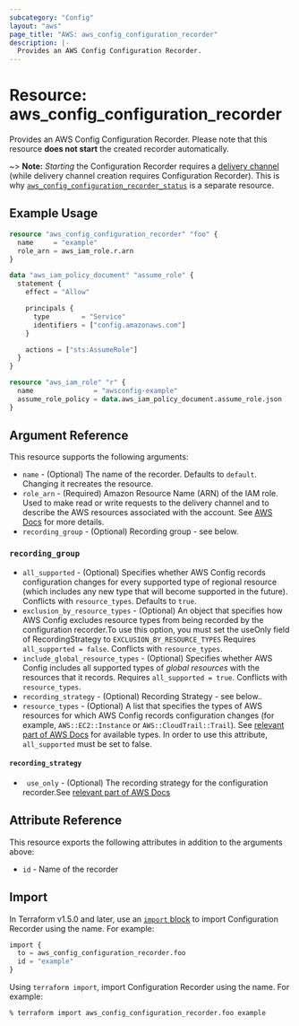 ```yaml
---
subcategory: "Config"
layout: "aws"
page_title: "AWS: aws_config_configuration_recorder"
description: |-
  Provides an AWS Config Configuration Recorder.
---
```


# Resource: aws_config_configuration_recorder

Provides an AWS Config Configuration Recorder. Please note that this resource **does not start** the created recorder automatically.

~> **Note:** _Starting_ the Configuration Recorder requires a [delivery channel](/docs/providers/aws/r/config_delivery_channel.html) (while delivery channel creation requires Configuration Recorder). This is why [`aws_config_configuration_recorder_status`](/docs/providers/aws/r/config_configuration_recorder_status.html) is a separate resource.

## Example Usage

```terraform
resource "aws_config_configuration_recorder" "foo" {
  name     = "example"
  role_arn = aws_iam_role.r.arn
}

data "aws_iam_policy_document" "assume_role" {
  statement {
    effect = "Allow"

    principals {
      type        = "Service"
      identifiers = ["config.amazonaws.com"]
    }

    actions = ["sts:AssumeRole"]
  }
}

resource "aws_iam_role" "r" {
  name               = "awsconfig-example"
  assume_role_policy = data.aws_iam_policy_document.assume_role.json
}
```

## Argument Reference

This resource supports the following arguments:

* `name` - (Optional) The name of the recorder. Defaults to `default`. Changing it recreates the resource.
* `role_arn` - (Required) Amazon Resource Name (ARN) of the IAM role. Used to make read or write requests to the delivery channel and to describe the AWS resources associated with the account. See [AWS Docs](http://docs.aws.amazon.com/config/latest/developerguide/iamrole-permissions.html) for more details.
* `recording_group` - (Optional) Recording group - see below.

### `recording_group`

* `all_supported` - (Optional) Specifies whether AWS Config records configuration changes for every supported type of regional resource (which includes any new type that will become supported in the future). Conflicts with `resource_types`. Defaults to `true`.
* `exclusion_by_resource_types` - (Optional) An object that specifies how AWS Config excludes resource types from being recorded by the configuration recorder.To use this option, you must set the useOnly field of RecordingStrategy to `EXCLUSION_BY_RESOURCE_TYPES` Requires `all_supported = false`. Conflicts with `resource_types`.
* `include_global_resource_types` - (Optional) Specifies whether AWS Config includes all supported types of _global resources_ with the resources that it records. Requires `all_supported = true`. Conflicts with `resource_types`.
* `recording_strategy` - (Optional) Recording Strategy - see below..
* `resource_types` - (Optional) A list that specifies the types of AWS resources for which AWS Config records configuration changes (for example, `AWS::EC2::Instance` or `AWS::CloudTrail::Trail`). See [relevant part of AWS Docs](http://docs.aws.amazon.com/config/latest/APIReference/API_ResourceIdentifier.html#config-Type-ResourceIdentifier-resourceType) for available types. In order to use this attribute, `all_supported` must be set to false.

#### `recording_strategy`

* ` use_only` - (Optional) The recording strategy for the configuration recorder.See [relevant part of AWS Docs](https://docs.aws.amazon.com/config/latest/APIReference/API_RecordingStrategy.html)

## Attribute Reference

This resource exports the following attributes in addition to the arguments above:

* `id` - Name of the recorder

## Import

In Terraform v1.5.0 and later, use an [`import` block](https://developer.hashicorp.com/terraform/language/import) to import Configuration Recorder using the name. For example:

```terraform
import {
  to = aws_config_configuration_recorder.foo
  id = "example"
}
```

Using `terraform import`, import Configuration Recorder using the name. For example:

```console
% terraform import aws_config_configuration_recorder.foo example
```
